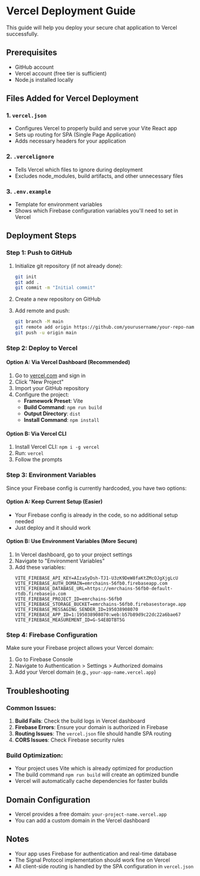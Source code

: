 # Vercel Deployment Guide

This guide will help you deploy your secure chat application to Vercel successfully.

## Prerequisites
- GitHub account
- Vercel account (free tier is sufficient)
- Node.js installed locally

## Files Added for Vercel Deployment

### 1. `vercel.json`
- Configures Vercel to properly build and serve your Vite React app
- Sets up routing for SPA (Single Page Application)
- Adds necessary headers for your application

### 2. `.vercelignore`
- Tells Vercel which files to ignore during deployment
- Excludes node_modules, build artifacts, and other unnecessary files

### 3. `.env.example`
- Template for environment variables
- Shows which Firebase configuration variables you'll need to set in Vercel

## Deployment Steps

### Step 1: Push to GitHub
1. Initialize git repository (if not already done):
   ```bash
   git init
   git add .
   git commit -m "Initial commit"
   ```

2. Create a new repository on GitHub

3. Add remote and push:
   ```bash
   git branch -M main
   git remote add origin https://github.com/yourusername/your-repo-name.git
   git push -u origin main
   ```

### Step 2: Deploy to Vercel

#### Option A: Via Vercel Dashboard (Recommended)
1. Go to [vercel.com](https://vercel.com) and sign in
2. Click "New Project"
3. Import your GitHub repository
4. Configure the project:
   - **Framework Preset**: Vite
   - **Build Command**: `npm run build`
   - **Output Directory**: `dist`
   - **Install Command**: `npm install`

#### Option B: Via Vercel CLI
1. Install Vercel CLI: `npm i -g vercel`
2. Run: `vercel`
3. Follow the prompts

### Step 3: Environment Variables
Since your Firebase config is currently hardcoded, you have two options:

#### Option A: Keep Current Setup (Easier)
- Your Firebase config is already in the code, so no additional setup needed
- Just deploy and it should work

#### Option B: Use Environment Variables (More Secure)
1. In Vercel dashboard, go to your project settings
2. Navigate to "Environment Variables"
3. Add these variables:
   ```
   VITE_FIREBASE_API_KEY=AIzaSyDsh-TJ1-U3zK9DeW8faKtZMcOJgXjgLcU
   VITE_FIREBASE_AUTH_DOMAIN=emrchains-56fb0.firebaseapp.com
   VITE_FIREBASE_DATABASE_URL=https://emrchains-56fb0-default-rtdb.firebaseio.com
   VITE_FIREBASE_PROJECT_ID=emrchains-56fb0
   VITE_FIREBASE_STORAGE_BUCKET=emrchains-56fb0.firebasestorage.app
   VITE_FIREBASE_MESSAGING_SENDER_ID=195038908070
   VITE_FIREBASE_APP_ID=1:195038908070:web:b57b89d9c22dc22a6bae67
   VITE_FIREBASE_MEASUREMENT_ID=G-S4E8DTBT5G
   ```

### Step 4: Firebase Configuration
Make sure your Firebase project allows your Vercel domain:
1. Go to Firebase Console
2. Navigate to Authentication > Settings > Authorized domains
3. Add your Vercel domain (e.g., `your-app-name.vercel.app`)

## Troubleshooting

### Common Issues:
1. **Build Fails**: Check the build logs in Vercel dashboard
2. **Firebase Errors**: Ensure your domain is authorized in Firebase
3. **Routing Issues**: The `vercel.json` file should handle SPA routing
4. **CORS Issues**: Check Firebase security rules

### Build Optimization:
- Your project uses Vite which is already optimized for production
- The build command `npm run build` will create an optimized bundle
- Vercel will automatically cache dependencies for faster builds

## Domain Configuration
- Vercel provides a free domain: `your-project-name.vercel.app`
- You can add a custom domain in the Vercel dashboard

## Notes
- Your app uses Firebase for authentication and real-time database
- The Signal Protocol implementation should work fine on Vercel
- All client-side routing is handled by the SPA configuration in `vercel.json`
